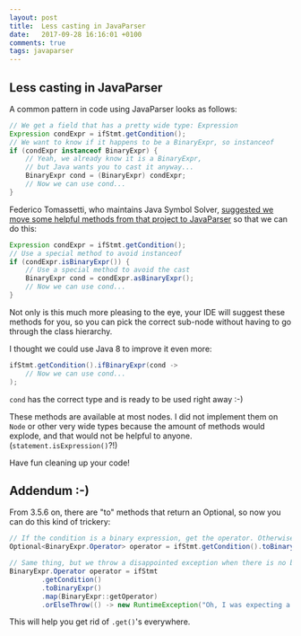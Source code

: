 ```yaml
---
layout: post
title:  Less casting in JavaParser
date:   2017-09-28 16:16:01 +0100
comments: true
tags: javaparser
---
```

## Less casting in JavaParser
A common pattern in code using JavaParser looks as follows:
```java
// We get a field that has a pretty wide type: Expression
Expression condExpr = ifStmt.getCondition();
// We want to know if it happens to be a BinaryExpr, so instanceof
if (condExpr instanceof BinaryExpr) {
    // Yeah, we already know it is a BinaryExpr, 
    // but Java wants you to cast it anyway... 
    BinaryExpr cond = (BinaryExpr) condExpr;
    // Now we can use cond...
}
```

Federico Tomassetti, who maintains Java Symbol Solver,
[suggested we move some helpful methods from that project to JavaParser](https://github.com/javaparser/javaparser/issues/1154)
so that we can do this:

```java
Expression condExpr = ifStmt.getCondition();
// Use a special method to avoid instanceof
if (condExpr.isBinaryExpr()) {
    // Use a special method to avoid the cast
    BinaryExpr cond = condExpr.asBinaryExpr();
    // Now we can use cond...
}
``` 

Not only is this much more pleasing to the eye,
your IDE will suggest these methods for you,
so you can pick the correct sub-node without having to go through the class hierarchy.

I thought we could use Java 8 to improve it even more:

```java
ifStmt.getCondition().ifBinaryExpr(cond ->
    // Now we can use cond...
);
```

`cond` has the correct type and is ready to be used right away :-)

These methods are available at most nodes.
I did not implement them on `Node` or other very wide types because the amount of methods would explode,
and that would not be helpful to anyone. (`statement.isExpression()`?!)

Have fun cleaning up your code!

## Addendum :-)

From 3.5.6 on, there are "to" methods that return an Optional,
so now you can do this kind of trickery:

```java
// If the condition is a binary expression, get the operator. Otherwise it's empty.
Optional<BinaryExpr.Operator> operator = ifStmt.getCondition().toBinaryExpr().map(BinaryExpr::getOperator);

// Same thing, but we throw a disappointed exception when there is no binary expr in the condition:
BinaryExpr.Operator operator = ifStmt
        .getCondition()
        .toBinaryExpr()
        .map(BinaryExpr::getOperator)
        .orElseThrow(() -> new RuntimeException("Oh, I was expecting a BinaryExpr here..."));
```

This will help you get rid of `.get()`'s everywhere.